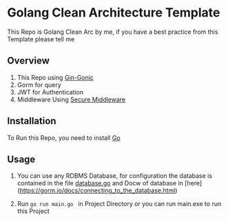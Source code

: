 # Golang Clean Architecture Template

This Repo is Golang Clean Arc by me, if you have a best practice from this Template please tell me

## Overview

1. This Repo using [Gin-Gonic](https://github.com/gin-gonic/gin)
2. Gorm for query
3. JWT for Authentication
4. Middleware Using [Secure Middleware](https://github.com/unrolled/secure)

## Installation

To Run this Repo, you need to install [Go](https://golang.org/dl/)
## Usage

1. You can use any RDBMS Database, for configuration the database is contained in the file [database.go](https://github.com/khaizbt/golang-clean-arch/blob/main/config/database.go) and Docw of database in [here] (https://gorm.io/docs/connecting_to_the_database.html)

2. Run ```go run main.go ``` in Project Directory or you can run main.exe to run this Project
